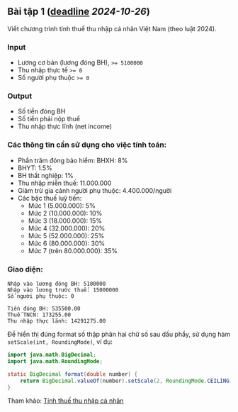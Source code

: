 ## Bài tập 1 (<u>deadline</u> ***2024-10-26***)

Viết chương trình tính thuế thu nhập cá nhân Việt Nam (theo luật 2024).

### Input

* Lương cơ bản (lương đóng BH), `>= 5100000`
* Thu nhập thực tế `>= 0`
* Số người phụ thuộc `>= 0`

### Output

* Số tiền đóng BH
* Số tiền phải nộp thuế
* Thu nhập thực lĩnh (net income)

### Các thông tin cần sử dụng cho việc tính toán:

* Phần trăm đóng bảo hiểm: BHXH: 8%
* BHYT: 1.5%
* BH thất nghiệp: 1%
* Thu nhập miễn thuế: 11.000.000
* Giảm trừ gia cảnh người phụ thuộc: 4.400.000/người
* Các bậc thuế luỹ tiến:
    * Mức 1 (5.000.000): 5%
    * Mức 2 (10.000.000): 10%
    * Mức 3 (18.000.000): 15%
    * Mức 4 (32.000.000): 20%
    * Mức 5 (52.000.000): 25%
    * Mức 6 (80.000.000): 30%
    * Mức 7 (trên 80.000.000): 35%

### Giao diện:

```text
Nhập vào lương đóng BH: 5100000
Nhập vào lương trước thuế: 15000000
Số người phụ thuộc: 0

Tiền đóng BH: 535500.00
Thuế TNCN: 173255.00
Thu nhập thực lãnh: 14291275.00
```

Để hiển thị đúng format số thập phân hai chữ số sau dấu phẩy, sử dụng hàm `setScale(int, RoundingMode)`, ví dụ: 

```java
import java.math.BigDecimal;
import java.math.RoundingMode;

static BigDecimal format(double number) {
    return BigDecimal.valueOf(number).setScale(2, RoundingMode.CEILING);
}
```

Tham khảo: [Tính thuế thu nhập cá nhân](https://www.topcv.vn/tinh-thue-thu-nhap-ca-nhan)